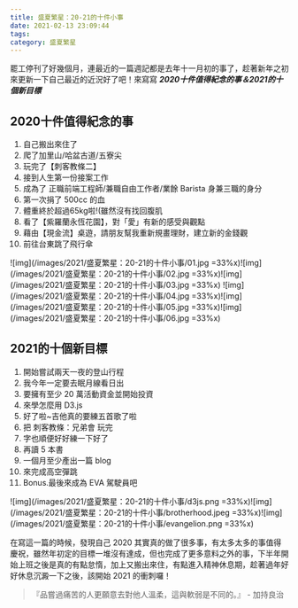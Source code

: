 ```yaml
---
title: 盛夏繁星：20-21的十件小事
date: 2021-02-13 23:09:44
tags:
category: 盛夏繁星
---
```


罷工停刊了好幾個月，連最近的一篇週記都是去年十一月初的事了，趁著新年之初來更新一下自己最近的近況好了吧！來寫寫 ***2020十件值得紀念的事＆2021的十個新目標***

## 2020十件值得紀念的事
1. 自己搬出來住了
2. 爬了加里山/哈盆古道/五寮尖
3. 玩完了【刺客教條二】
4. 接到人生第一份接案工作
5. 成為了 正職前端工程師/兼職自由工作者/業餘 Barista 身兼三職的身分
6. 第一次捐了 500cc 的血
7. 體重終於超過65kg啦!(雖然沒有找回腹肌
8. 看了【紫羅蘭永恆花園】，對「愛」有新的感受與觀點
9. 藉由【現金流】桌遊，請朋友幫我重新規畫理財，建立新的金錢觀
10. 前往台東跳了飛行傘

![img](/images/2021/盛夏繁星：20-21的十件小事/01.jpg =33%x)![img](/images/2021/盛夏繁星：20-21的十件小事/02.jpg =33%x)![img](/images/2021/盛夏繁星：20-21的十件小事/03.jpg =33%x)
![img](/images/2021/盛夏繁星：20-21的十件小事/04.jpg =33%x)![img](/images/2021/盛夏繁星：20-21的十件小事/05.jpg =33%x)![img](/images/2021/盛夏繁星：20-21的十件小事/06.jpg =33%x)

## 2021的十個新目標
1. 開始嘗試兩天一夜的登山行程
1. 我今年一定要去眠月線看日出
1. 要擁有至少 20 萬活動資金並開始投資
1. 來學怎麼用 D3.js
1. 好了啦~吉他真的要練五首歌了啦
1. 把 刺客教條：兄弟會 玩完
1. 字也順便好好練一下好了
1. 再讀 5 本書
1. 一個月至少產出一篇 blog
1. 來完成高空彈跳
1. Bonus.最後來成為 EVA 駕駛員吧

![img](/images/2021/盛夏繁星：20-21的十件小事/d3js.png =33%x)![img](/images/2021/盛夏繁星：20-21的十件小事/brotherhood.jpeg =33%x)![img](/images/2021/盛夏繁星：20-21的十件小事/evangelion.png =33%x)

在寫這一篇的時候，發現自己 2020 其實真的做了很多事，有太多太多的事值得慶祝，雖然年初定的目標一堆沒有達成，但也完成了更多意料之外的事，下半年開始上班之後是真的有點怠惰，加上又搬出來住，有點進入精神休息期，趁著過年好好休息沉澱一下之後，該開始 2021 的衝刺囉！

> 『品嘗過痛苦的人更願意去對他人溫柔，這與軟弱是不同的。』 - 加持良治